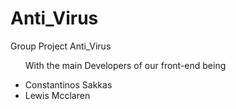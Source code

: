 # Anti_Virus
Group Project Anti_Virus


<ul>

With the main Developers of our front-end being
  <br>
<li>Constantinos Sakkas
  <br>
<li>Lewis Mcclaren
  
</li>
  
</ul>

